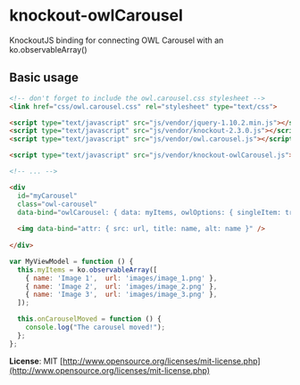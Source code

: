 knockout-owlCarousel
====================

KnockoutJS binding for connecting OWL Carousel with an ko.observableArray()

Basic usage
-----------

```HTML
<!-- don't forget to include the owl.carousel.css stylesheet -->
<link href="css/owl.carousel.css" rel="stylesheet" type="text/css">

<script type="text/javascript" src="js/vendor/jquery-1.10.2.min.js"></script>
<script type="text/javascript" src="js/vendor/knockout-2.3.0.js"></script>
<script type="text/javascript" src="js/vendor/owl.carousel.js"></script>

<script type="text/javascript" src="js/vendor/knockout-owlCarousel.js"></script>

<!-- ... -->

<div 
  id="myCarousel" 
  class="owl-carousel"
  data-bind="owlCarousel: { data: myItems, owlOptions: { singleItem: true, afterMove: onCarouselMoved } }">
  
  <img data-bind="attr: { src: url, title: name, alt: name }" />
  
</div>
```
```JavaScript
var MyViewModel = function () {
  this.myItems = ko.observableArray([
    { name: 'Image 1',  url: 'images/image_1.png' },
    { name: 'Image 2',  url: 'images/image_2.png' },
    { name: 'Image 3',  url: 'images/image_3.png' },
  ]);

  this.onCarouselMoved = function () {
    console.log("The carousel moved!");
  };
};
```

**License**: MIT [http://www.opensource.org/licenses/mit-license.php](http://www.opensource.org/licenses/mit-license.php)